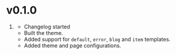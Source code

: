 # v0.1.0

1. [](#new)
	* Changelog started
	* Built the theme.
	* Added support for `default`, `error`, `blog` and `item` templates.
	* Added theme and page configurations.